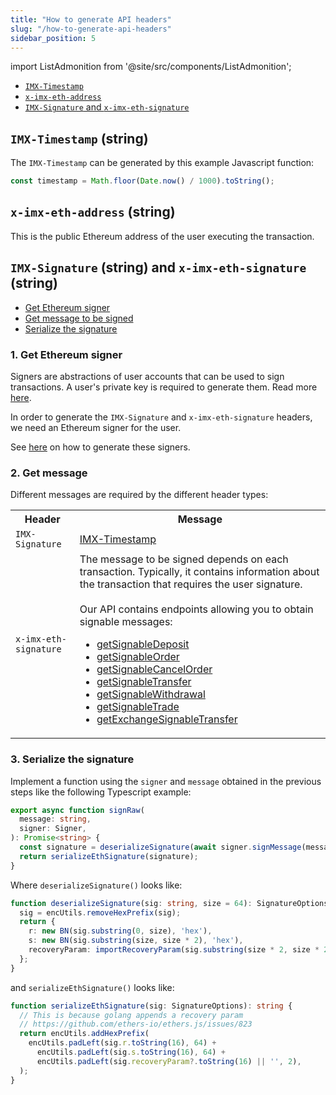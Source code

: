 ```yaml
---
title: "How to generate API headers"
slug: "/how-to-generate-api-headers"
sidebar_position: 5
---
```


import ListAdmonition from '@site/src/components/ListAdmonition';

<ListAdmonition title="Headers:">
  <ul>
    <li><a href="#projects"><code>IMX-Timestamp</code></a></li>
    <li><a href="#projects"><code>x-imx-eth-address</code></a></li> 
    <li><a href="#projects"><code>IMX-Signature</code> and <code>x-imx-eth-signature</code></a></li>   
  </ul>
</ListAdmonition>

## `IMX-Timestamp` (string)

The `IMX-Timestamp` can be generated by this example Javascript function:
```js title="Javascript"
const timestamp = Math.floor(Date.now() / 1000).toString();
```

## `x-imx-eth-address` (string)
This is the public Ethereum address of the user executing the transaction.

## `IMX-Signature` (string) and `x-imx-eth-signature` (string)
<ListAdmonition title="Steps:">
  <ul>
    <li><a href="#1-get-etheruem-signer">Get Ethereum signer</a></li>
    <li><a href="#2-get-imx-timestamp">Get message to be signed</a></li>
    <li><a href="#3-serialize-the-signature">Serialize the signature</a></li>
  </ul>
</ListAdmonition>

### 1. Get Ethereum signer
Signers are abstractions of user accounts that can be used to sign transactions. A user's private key is required to generate them. Read more [here](../guides/basic-guides/generate-signers/index.md#using-signers-to-get-user-signatures).

In order to generate the `IMX-Signature` and `x-imx-eth-signature` headers, we need an Ethereum signer for the user.

See [here](https://docs.ethers.io/v5/api/signer/) on how to generate these signers.

### 2. Get message

Different messages are required by the different header types:
<table>
  <tbody>
    <tr>
      <th>Header</th>
      <th>Message</th>
    </tr>
    <tr>
      <td><code>IMX-Signature</code></td>
      <td><a href="#imx-timestamp-string">IMX-Timestamp</a></td>
    </tr>
    <tr>
      <td><code>x-imx-eth-signature</code></td>
      <td>The message to be signed depends on each transaction. Typically, it contains information about the transaction that requires the user signature.
        <br/><br/>
        Our API contains endpoints allowing you to obtain signable messages:
        <ul>
          <li><a href="/reference/#/operations/getSignableDeposit">getSignableDeposit</a></li>
          <li><a href="/reference/#/operations/getSignableOrder">getSignableOrder</a></li>
          <li><a href="/reference/#/operations/getSignableCancelOrder">getSignableCancelOrder</a></li>
          <li><a href="/reference/#/operations/getSignableTransfer">getSignableTransfer</a></li>
          <li><a href="/reference/#/operations/getSignableWithdrawal">getSignableWithdrawal</a></li>
          <li><a href="/reference/#/operations/getSignableTrade">getSignableTrade</a></li>
          <li><a href="/reference/#/operations/getExchangeSignableTransfer">getExchangeSignableTransfer</a></li>
        </ul>
      </td>
    </tr>
  </tbody>
</table>

### 3. Serialize the signature
Implement a function using the `signer` and `message` obtained in the previous steps like the following Typescript example:
```ts title="Typescript"
export async function signRaw(
  message: string,
  signer: Signer,
): Promise<string> {
  const signature = deserializeSignature(await signer.signMessage(message));
  return serializeEthSignature(signature);
}
```

Where `deserializeSignature()` looks like:
```ts title="Typescript"
function deserializeSignature(sig: string, size = 64): SignatureOptions {
  sig = encUtils.removeHexPrefix(sig);
  return {
    r: new BN(sig.substring(0, size), 'hex'),
    s: new BN(sig.substring(size, size * 2), 'hex'),
    recoveryParam: importRecoveryParam(sig.substring(size * 2, size * 2 + 2)),
  };
}
```

and `serializeEthSignature()` looks like:
```ts title="Typescript"
function serializeEthSignature(sig: SignatureOptions): string {
  // This is because golang appends a recovery param
  // https://github.com/ethers-io/ethers.js/issues/823
  return encUtils.addHexPrefix(
    encUtils.padLeft(sig.r.toString(16), 64) +
      encUtils.padLeft(sig.s.toString(16), 64) +
      encUtils.padLeft(sig.recoveryParam?.toString(16) || '', 2),
  );
}
```
